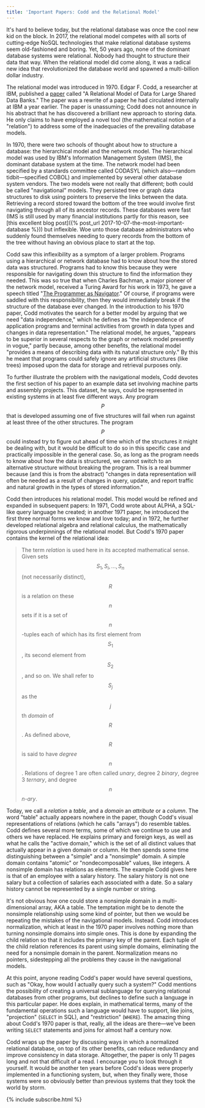```yaml
---
title: 'Important Papers: Codd and the Relational Model'
---
```

It's hard to believe today, but the relational database was once the cool new
kid on the block. In 2017, the relational model competes with all sorts of
cutting-edge NoSQL technologies that make relational database systems seem
old-fashioned and boring. Yet, 50 years ago, none of the dominant database
systems were relational. Nobody had thought to structure their data that way.
When the relational model did come along, it was a radical new idea that
revolutionized the database world and spawned a multi-billion dollar industry.
<!--more-->

The relational model was introduced in 1970. Edgar F. Codd, a researcher at
IBM, published a
[paper](https://cs.uwaterloo.ca/~david/cs848s14/codd-relational.pdf) called "A
Relational Model of Data for Large Shared Data Banks." The paper was a rewrite
of a paper he had circulated internally at IBM a year earlier. The paper is
unassuming; Codd does not announce in his abstract that he has discovered a
brilliant new approach to storing data. He only claims to have employed a novel
tool (the mathematical notion of a "relation") to address some of the
inadequacies of the prevailing database models.

In 1970, there were two schools of thought about how to structure a database:
the hierarchical model and the network model. The hierarchical model was used
by IBM's Information Management System (IMS), the dominant database system at
the time. The network model had been specified by a standards committee called
CODASYL (which also—random tidbit—specified COBOL) and implemented by several
other database system vendors. The two models were not really that different;
both could be called "navigational" models. They persisted tree or graph data
structures to disk using pointers to preserve the links between the data.
Retrieving a record stored toward the bottom of the tree would involve first
navigating through all of its ancestor records. These databases were fast (IMS
is still used by many financial institutions partly for this reason, see [this
excellent blog post]({% post_url 2017-10-07-the-most-important-database %}))
but inflexible. Woe unto those database administrators who suddenly found
themselves needing to query records from the bottom of the tree without having
an obvious place to start at the top.

Codd saw this inflexibility as a symptom of a larger problem. Programs using a
hierarchical or network database had to know about how the stored data was
structured. Programs had to know this because they were responsible for
navigating down this structure to find the information they needed. This was so
true that when Charles Bachman, a major pioneer of the network model, received
a Turing Award for his work in 1973, he gave a speech titled "[The Programmer
as
Navigator](https://pdfs.semanticscholar.org/f371/d196bf0e7b43df6dcbbc44de461925a21709.pdf)."
Of course, if programs were saddled with this responsibility, then they would
immediately break if the structure of the database ever changed. In the
introduction to his 1970 paper, Codd motivates the search for a better model by
arguing that we need "data independence," which he defines as "the independence
of application programs and terminal activities from growth in data types and
changes in data representation." The relational model, he argues, "appears to
be superior in several respects to the graph or network model presently in
vogue," partly because, among other benefits, the relational model "provides a
means of describing data with its natural structure only." By this he meant
that programs could safely ignore any artificial structures (like trees)
imposed upon the data for storage and retrieval purposes only.

To further illustrate the problem with the navigational models, Codd devotes
the first section of his paper to an example data set involving machine parts
and assembly projects. This dataset, he says, could be represented in existing
systems in at least five different ways. Any program $$P$$ that is developed
assuming one of five structures will fail when run against at least three of
the other structures. The program $$P$$ could instead try to figure out ahead of
time which of the structures it might be dealing with, but it would be
difficult to do so in this specific case and practically impossible in the
general case. So, as long as the program needs to know about how the data is
structured, we cannot switch to an alternative structure without breaking the
program. This is a real bummer because (and this is from the abstract) "changes
in data representation will often be needed as a result of changes in query,
update, and report traffic and natural growth in the types of stored
information."

Codd then introduces his relational model. This model would be refined and
expanded in subsequent papers: In 1971, Codd wrote about ALPHA, a SQL-like
query language he created; in another 1971 paper, he introduced the first three
normal forms we know and love today; and in 1972, he further developed
relational algebra and relational calculus, the mathematically rigorous
underpinnings of the relational model. But Codd's 1970 paper contains the
kernel of the relational idea:

> The term _relation_ is used here in its accepted mathematical sense. Given
> sets $$S_1, S_i, ..., S_n$$ (not necessarily distinct), $$R$$ is a relation
> on these $$n$$ sets if it is a set of $$n$$-tuples each of which has its
> first element from $$S_1$$, its second element from $$S_2$$, and so on. We
> shall refer to $$S_j$$ as the $$j$$th _domain_ of $$R$$. As defined above,
> $$R$$ is said to have _degree_ $$n$$. Relations of degree 1 are often called
> _unary_, degree 2 _binary_, degree 3 _ternary_, and degree $$n$$ _n-ary_.

Today, we call a _relation_ a _table_, and a _domain_ an _attribute_ or a
_column_. The word "table" actually appears nowhere in the paper, though Codd's
visual representations of relations (which he calls "arrays") do resemble
tables. Codd defines several more terms, some of which we continue to use and
others we have replaced. He explains primary and foreign keys, as well as what
he calls the "active domain," which is the set of all distinct values that
actually appear in a given domain or column. He then spends some time
distinguishing between a "simple" and a "nonsimple" domain. A simple domain
contains "atomic" or "nondecomposable" values, like integers. A nonsimple
domain has relations as elements. The example Codd gives here is that of an
employee with a salary history. The salary history is not one salary but a
collection of salaries each associated with a date. So a salary history cannot
be represented by a single number or string.

It's not obvious how one could store a nonsimple domain in a multi-dimensional
array, AKA a table. The temptation might be to denote the nonsimple
relationship using some kind of pointer, but then we would be repeating the
mistakes of the navigational models. Instead. Codd introduces normalization,
which at least in the 1970 paper involves nothing more than turning nonsimple
domains into simple ones. This is done by expanding the child relation so that
it includes the primary key of the parent. Each tuple of the child relation
references its parent using simple domains, eliminating the need for a
nonsimple domain in the parent. Normalization means no pointers, sidestepping
all the problems they cause in the navigational models.

At this point, anyone reading Codd's paper would have several questions, such
as "Okay, how would I actually query such a system?" Codd mentions the
possibility of creating a universal sublanguage for querying relational
databases from other programs, but declines to define such a language in this
particular paper. He does explain, in mathematical terms, many of the
fundamental operations such a language would have to support, like joins,
"projection" (`SELECT` in SQL), and "restriction" (`WHERE`). The amazing thing
about Codd's 1970 paper is that, really, all the ideas are there—we've been
writing `SELECT` statements and joins for almost half a century now.

Codd wraps up the paper by discussing ways in which a normalized relational
database, on top of its other benefits, can reduce redundancy and improve
consistency in data storage. Altogether, the paper is only 11 pages long and
not that difficult of a read. I encourage you to look through it yourself. It
would be another ten years before Codd's ideas were properly implemented in a
functioning system, but, when they finally were, those systems were so obviously
better than previous systems that they took the world by storm.

{% include subscribe.html %}
